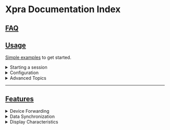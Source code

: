 # Xpra Documentation Index

## [FAQ](./FAQ.md)

## [Usage](./Usage/README.md)

[Simple examples](./Usage/README.md) to get started.

<details>
  <summary>Starting a session</summary>

* [Seamless Session](./Usage/Seamless.md) : individual windows
* [Desktop Session](./Usage/Start-Desktop.md) : a full desktop session
* [Shadow Session](./Usage/Shadow-Server.md) : view an existing display
</details>
<details>
  <summary>Configuration</summary>

* [Authentication modules](./Usage/Authentication.md) to secure access to sessions
* [Options](./Usage/Configuration.md) to configure xpra
</details>
<details>
  <summary>Advanced Topics</summary>

* [proxy server](./Usage/Proxy-Server.md) to manage access
* [system service](./Usage/Service.md) to start on boot
* [picture encodings](./Usage/Encodings.md) : quality and performance
* [OpenGL applications](./Usage/OpenGL.md) : server-side GPU acceleration
* [Client OpenGL acceleration](./Usage/Client-OpenGL.md)
* [Xdummy](./Usage/Xdummy.md) : alternative to `Xvfb`
</details>

---

## [Features](./Features/README.md)
<details>
  <summary>Device Forwarding</summary>

* [Audio](./Features/Audio.md) : speaker and microphone
* [Printers](./Features/Printing.md)
* [Webcams](./Features/Webcam.md)
* [Keyboard](./Features/Keyboard.md)
</details>
<details>
  <summary>Data Synchronization</summary>

* [Clipboard](./Features/Clipboard.md)
* [File transfers](./Features/File-Transfers.md)
* [System tray](./Features/System-Tray.md)
* [Notifications](./Features/Notifications.md)
</details>
<details>
  <summary>Display Characteristics</summary>

* [Image Depth](./Features/Image-Depth.md)
* [DPI](./Features/DPI.md)

---

## [Network](./Network/README.md)
See [Multicast DNS](./Network/Multicast-DNS.md) and [Encryption](./Network/Encryption.md): [AES](./Network/AES.md), [SSL](./Network/SSL.md), [SSH](./Network/SSH.md)

## Technical
* [network protocol](./Network/Protocol.md)
* [subsystems](./Subsystems)
* [security](./Usage/Security.md)

---

## [Build](./Build/README.md)
Information for developers:
<details>
  <summary>building from source</summary>

* [Generic list of dependencies](./Build/Dependencies.md)
* [Fedora / RedHat](./Build/RPM.md)
* [Debian](./Build/Debian.md)
* [MS Windows](./Build/MSWindows.md)
* [MacOS](./Build/MacOS.md)
* [Other](./Build/Other.md)
</details>

---

## [Sponsors](./SPONSORS.md)
